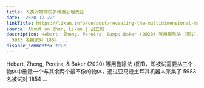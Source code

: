 ```yaml
---
title: 人类对物体的多维度心理表征
date: '2020-12-22'
linkTitle: https://likan.info/cn/post/revealing-the-multidimensional-mental-representations-of-natural-objects-underlying-human-similarity-judgements/
source: About on Zhan, Likan | 战立侃
description: Hebart, Zheng, Pereira, &amp; Baker (2020) 等用删除法 (图1)，即被试需要从三个物体中删除一个与其余两个最不像的物体，通过亚马逊土耳其机器人采集了
  5983 名被试对 1854 ...
disable_comments: true
---
```

Hebart, Zheng, Pereira, &amp; Baker (2020) 等用删除法 (图1)，即被试需要从三个物体中删除一个与其余两个最不像的物体，通过亚马逊土耳其机器人采集了 5983 名被试对 1854 ...